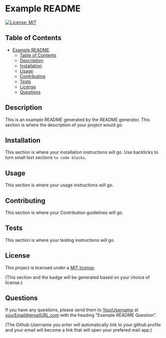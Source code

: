 # Example README

[![License: MIT](https://img.shields.io/badge/License-MIT-yellow.svg)](https://opensource.org/licenses/MIT)

## Table of Contents

- [Example README](#example-readme)
  - [Table of Contents](#table-of-contents)
  - [Description](#description)
  - [Installation](#installation)
  - [Usage](#usage)
  - [Contributing](#contributing)
  - [Tests](#tests)
  - [License](#license)
  - [Questions](#questions)

## Description

This is an example README generated by the README generator. This section is where the description of your project would go.

## Installation

This section is where your installation instructions will go. Use backticks to turn small text sections `to code blocks`.

## Usage

This section is where your usage instructions will go.

## Contributing

This section is where your Contribution guidelines will go.

## Tests

This section is where your testing instructions will go.

## License

This project is licensed under a [MIT license](https://opensource.org/licenses/MIT).

(This section and the badge will be generated based on your choice of license.)

## Questions

If you have any questions, please send them to [YourUsername](https://github.com/YourUsername) at yourEmail@emailURL.com with the heading "Example README Question".

(The Github Username you enter will automatically link to your github profile and your email will become a link that will open your prefered mail app.)
